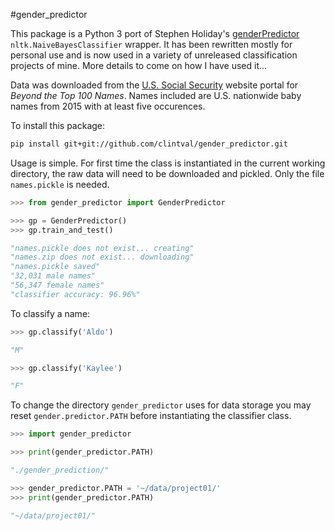 #gender_predictor

This package is a Python 3 port of Stephen Holiday's [genderPredictor](https://github.com/sholiday/genderPredictor) `nltk.NaiveBayesClassifier` wrapper. It has been rewritten mostly for personal use and is now used in a variety of unreleased classification projects of mine. More details to come on how I have used it...

Data was downloaded from the [U.S. Social Security](https://www.ssa.gov/oact/babynames/limits.html) website portal for *Beyond the Top 100 Names*. Names included are U.S. nationwide baby names from 2015 with at least five occurences.

To install this package:

```bash
pip install git+git://github.com/clintval/gender_predictor.git
```

Usage is simple. For first time the class is instantiated in the current working directory, the raw data will need to be downloaded and pickled. Only the file `names.pickle` is needed.

```python
>>> from gender_predictor import GenderPredictor

>>> gp = GenderPredictor()
>>> gp.train_and_test()

"names.pickle does not exist... creating"
"names.zip does not exist... downloading"
"names.pickle saved"
"32,031 male names"
"56,347 female names"
"classifier accuracy: 96.96%"
```

To classify a name:

```python
>>> gp.classify('Aldo')

"M"
```

```python
>>> gp.classify('Kaylee')

"F"
```

To change the directory `gender_predictor` uses for data storage you may reset `gender.predictor.PATH` before instantiating the classifier class.

```python
>>> import gender_predictor

>>> print(gender_predictor.PATH)

"./gender_prediction/"

>>> gender_predictor.PATH = '~/data/project01/'
>>> print(gender_predictor.PATH)

"~/data/project01/"
```
